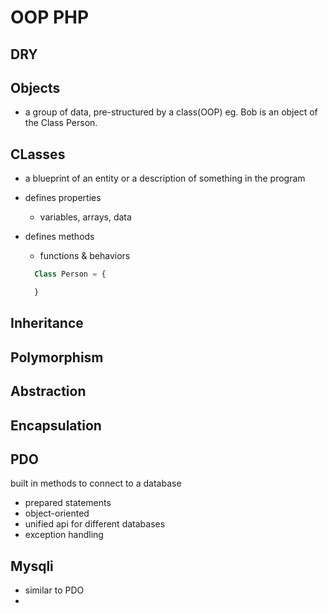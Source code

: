 # OOP PHP

## DRY

## Objects

- a group of data, pre-structured by a class(OOP)
eg. Bob is an object of the Class Person.

## CLasses

- a blueprint of an entity or a description of something in the program
- defines properties
  - variables, arrays, data
- defines methods
  - functions & behaviors

  ```PHP
    Class Person = {

    }
  ```

## Inheritance

## Polymorphism

## Abstraction

## Encapsulation

## PDO

built in methods to connect to a database

- prepared statements
- object-oriented
- unified api for different databases
- exception handling

## Mysqli

- similar to PDO
- 
